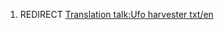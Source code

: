 1.  REDIRECT [Translation talk:Ufo harvester
    txt/en](Translation_talk:Ufo_harvester_txt/en "wikilink")
